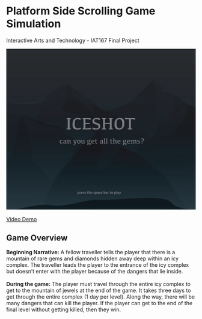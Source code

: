 # Platform Side Scrolling Game Simulation
Interactive Arts and Technology - IAT167 Final Project

![Game Image](IceShot/data/intro1.png)


[Video Demo](https://www.youtube.com/watch?v=vC6UjPunI-8&t=266s)

<h2>Game Overview</h2>
<strong>Beginning Narrative:</strong> A fellow traveller tells the player that there is a mountain of rare gems and diamonds hidden away deep within an icy complex.  The traveller leads the player to the entrance of the icy complex but doesn’t enter with the player because of the dangers that lie inside.  
<br><br>
<strong>During the game:</strong> The player must travel through the entire icy complex to get to the mountain of jewels at the end of the game.  It takes three days to get through the entire complex (1 day per level).  Along the way, there will be many dangers that can kill the player.  If the player can get to the end of the final level without getting killed, then they win. 
